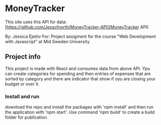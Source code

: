 # MoneyTracker

This site uses this API for data: [https://github.com/Jessofnorth/MoneyTracker-API](MoneyTracker API)

 By: Jessica Ejelöv For: Project assigment for the course "Web Development with Javascript" at Mid Sweden University
 
 ## Project info 
 This project is made with React and consumes data from above API. 
 Ypu can create categories for spending and then entries of expenses that are sorted by category and there are indicator that show if oyu are closing your budget or over it.  

### Install and run
download the repo and install the packages with 'npm install' and then run the application with 'npm start'. Use command 'npm build' to create a build folder for publication. 

